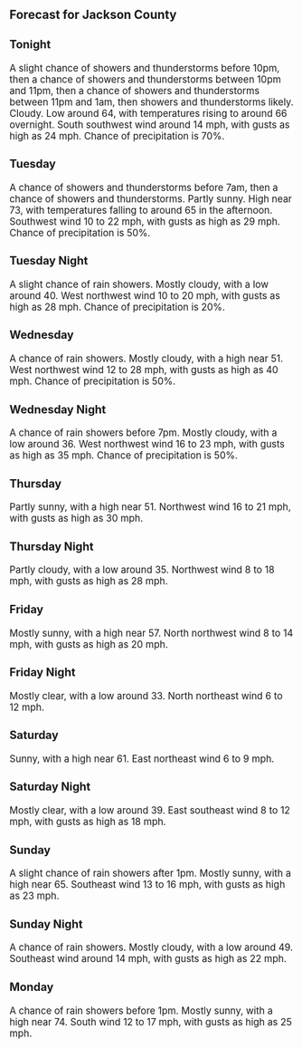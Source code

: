 <div>
   <h2>Forecast for Jackson County</h2>
   <p>
      <div style="font-size:120%">
         <h3>Tonight</h3>A slight chance of showers and thunderstorms before 10pm, then a chance of showers and thunderstorms between 10pm and 11pm,
         then a chance of showers and thunderstorms between 11pm and 1am, then showers and thunderstorms likely. Cloudy. Low around
         64, with temperatures rising to around 66 overnight. South southwest wind around 14 mph, with gusts as high as 24 mph. Chance
         of precipitation is 70%.<br></div>
   </p>
   <p>
      <div style="font-size:120%">
         <h3>Tuesday</h3>A chance of showers and thunderstorms before 7am, then a chance of showers and thunderstorms. Partly sunny. High near 73,
         with temperatures falling to around 65 in the afternoon. Southwest wind 10 to 22 mph, with gusts as high as 29 mph. Chance
         of precipitation is 50%.<br></div>
   </p>
   <p>
      <div style="font-size:120%">
         <h3>Tuesday Night</h3>A slight chance of rain showers. Mostly cloudy, with a low around 40. West northwest wind 10 to 20 mph, with gusts as high
         as 28 mph. Chance of precipitation is 20%.<br></div>
   </p>
   <p>
      <div style="font-size:120%">
         <h3>Wednesday</h3>A chance of rain showers. Mostly cloudy, with a high near 51. West northwest wind 12 to 28 mph, with gusts as high as 40 mph.
         Chance of precipitation is 50%.<br></div>
   </p>
   <p>
      <div style="font-size:120%">
         <h3>Wednesday Night</h3>A chance of rain showers before 7pm. Mostly cloudy, with a low around 36. West northwest wind 16 to 23 mph, with gusts as
         high as 35 mph. Chance of precipitation is 50%.<br></div>
   </p>
   <p>
      <div style="font-size:120%">
         <h3>Thursday</h3>Partly sunny, with a high near 51. Northwest wind 16 to 21 mph, with gusts as high as 30 mph.<br></div>
   </p>
   <p>
      <div style="font-size:120%">
         <h3>Thursday Night</h3>Partly cloudy, with a low around 35. Northwest wind 8 to 18 mph, with gusts as high as 28 mph.<br></div>
   </p>
   <p>
      <div style="font-size:120%">
         <h3>Friday</h3>Mostly sunny, with a high near 57. North northwest wind 8 to 14 mph, with gusts as high as 20 mph.<br></div>
   </p>
   <p>
      <div style="font-size:120%">
         <h3>Friday Night</h3>Mostly clear, with a low around 33. North northeast wind 6 to 12 mph.<br></div>
   </p>
   <p>
      <div style="font-size:120%">
         <h3>Saturday</h3>Sunny, with a high near 61. East northeast wind 6 to 9 mph.<br></div>
   </p>
   <p>
      <div style="font-size:120%">
         <h3>Saturday Night</h3>Mostly clear, with a low around 39. East southeast wind 8 to 12 mph, with gusts as high as 18 mph.<br></div>
   </p>
   <p>
      <div style="font-size:120%">
         <h3>Sunday</h3>A slight chance of rain showers after 1pm. Mostly sunny, with a high near 65. Southeast wind 13 to 16 mph, with gusts as high
         as 23 mph.<br></div>
   </p>
   <p>
      <div style="font-size:120%">
         <h3>Sunday Night</h3>A chance of rain showers. Mostly cloudy, with a low around 49. Southeast wind around 14 mph, with gusts as high as 22 mph.<br></div>
   </p>
   <p>
      <div style="font-size:120%">
         <h3>Monday</h3>A chance of rain showers before 1pm. Mostly sunny, with a high near 74. South wind 12 to 17 mph, with gusts as high as 25
         mph.<br></div>
   </p>
</div>
